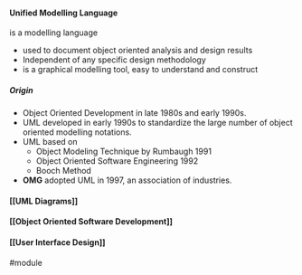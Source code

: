 #### Unified Modelling Language
is a modelling language
* used to document object oriented analysis and design results
* Independent of any specific design methodology
* is a graphical modelling tool, easy to understand and construct

##### Origin
* Object Oriented Development in late 1980s and early 1990s.
* UML developed in early 1990s to standardize the large number of object oriented modelling notations.
* UML based on
	* Object Modeling Technique by Rumbaugh 1991
	* Object Oriented Software Engineering 1992
	* Booch Method
* **OMG** adopted UML in 1997, an association of industries.

#### [[UML Diagrams]]
#### [[Object Oriented Software Development]]
#### [[User Interface Design]]
#module 
